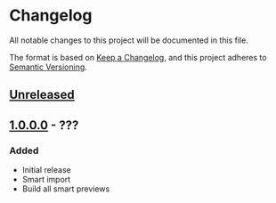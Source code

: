 # Changelog

All notable changes to this project will be documented in this file.

The format is based on [Keep a Changelog](https://keepachangelog.com/en/1.0.0/),
and this project adheres to [Semantic Versioning](https://semver.org/spec/v2.0.0.html).

## [Unreleased]

## [1.0.0.0] - ???

### Added

- Initial release
- Smart import
- Build all smart previews

[Unreleased]: https://github.com/LajosCseppento/ruthless/compare/v1.0.0.0...HEAD
[1.0.0.0]: https://github.com/LajosCseppento/ruthless/releases/tag/v1.0.0.0
